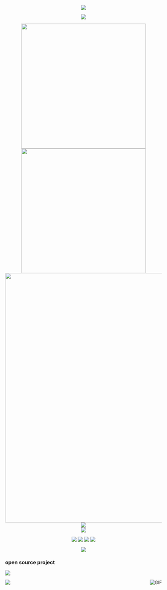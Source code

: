 <!-- https://github.com/kyechan99/capsule-render -->
<p align="center">
<img src="https://capsule-render.vercel.app/api?type=waving&color=timeGradient&height=300&&section=header&text=HI%20THERE&fontSize=90&fontAlign=50&fontAlignY=30&desc=I%20am%20tfhmc!&descAlign=50&descSize=30&descAlignY=60&animation=twinkling" />
</p>

<!-- https://github.com/DenverCoder1/readme-typing-svg -->
<p align="center">
<img src="https://readme-typing-svg.demolab.com?font=Orbitron&size=25&pause=1000&center=true&vCenter=true&random=false&width=600&lines=Welcome+to+my+GitHub+profile+page!;I+am+super+obsessed+with+programming!" />
</p>

<p align="center">
<!-- https://github.com/anuraghazra/github-readme-stats -->
<img align="center" width="400" src="https://github-readme-stats.vercel.app/api?username=tfhmc&theme=transparent&show_icons=true&hide_border=true&show=reviews&hide_title=true&hide=contribs" />
<!-- https://github.com/DenverCoder1/github-readme-streak-stats -->
<img align="center" width="400" src="https://streak-stats.demolab.com?user=tfhmc&theme=transparent&date_format=%5BY.%5Dn.j&hide_border=true" />
<br/>
<!-- https://github.com/Ashutosh00710/github-readme-activity-graph -->
<img width="800" src="https://github-readme-activity-graph.vercel.app/graph?username=tfhmc&theme=github-compact&hide_border=true&area=true&custom_title=Contribution%20Graph" />
<br/>
<!-- https://github.com/anuraghazra/github-readme-stats -->
<img align="center" src="https://github-readme-stats.vercel.app/api/top-langs/?username=tfhmc&theme=transparent&hide_border=true&layout=donut-vertical&langs_count=6" />
<br/>
<!-- https://github.com/tandpfun/skill-icons -->
<img align="center" src="https://skillicons.dev/icons?i=py,cs,java,html,css,js,cloudflare,vite,nginx,docker,devto,nginx&theme=light" />
</p>

<!-- https://github.com/badges/shields -->
<p align="center">
<a href="https://github.com/tfhmc"><img src="https://img.shields.io/badge/GitHub-tfhmc-blue?logo=github" /></a>
<a href="https://space.bilibili.com/3493110726265739"><img src="https://img.shields.io/badge/哔哩哔哩-tfhmc-pink?logo=bilibili" /></a>
<img src="https://img.shields.io/badge/QQ-2180420155-green?logo=tencentqq" />
<!-- https://github.com/antonkomarev/github-profile-views-counter -->
<img src="https://komarev.com/ghpvc/?username=tfhmc&abbreviated=true&color=yellow" />
</p>

<!-- https://github.com/kyechan99/capsule-render -->
<p align="center">
<img src="https://capsule-render.vercel.app/api?type=waving&color=timeGradient&height=300&&section=footer&text=THE%20END&fontSize=90&fontAlign=50&fontAlignY=70&desc=Hope%20your%20program%20is%20bug-free!&descAlign=50&descSize=30&descAlignY=40&animation=twinkling" />
</p>

### open source project

[![](https://github-readme-stats.vercel.app/api/pin/?username=tfhmc&repo=tfhmc.github.io)](https://github.com/tfhmc/tfhmc.github.io)

[![](https://github-readme-stats.vercel.app/api/pin/?username=tfhmc&repo=cf)](https://github.com/tfhmc/cf) <img align="right" alt="GIF" src="https://raw.githubusercontent.com/JoeyBling/JoeyBling/master/pic/pusheencode.gif" />
<br><br><br>

